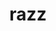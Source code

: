 ---
category: 4-letters
denotation: null
name: razz
reference_link: https://www.etymonline.com/word/razz
root_language: null
root_name: null
title: razz
type: free
word_sums:
- respelling: razz
  sum: 'Razz + '
---